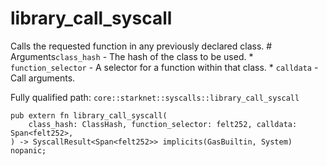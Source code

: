 # library_call_syscall

Calls the requested function in any previously declared class.  # Arguments`class_hash` - The hash of the class to be used. * `function_selector` - A selector for a function within that class. * `calldata` - Call arguments.

Fully qualified path: `core::starknet::syscalls::library_call_syscall`

<pre><code class="language-rust">pub extern fn library_call_syscall(
    class_hash: ClassHash, function_selector: felt252, calldata: Span&lt;felt252&gt;,
) -&gt; SyscallResult&lt;Span&lt;felt252&gt;&gt; implicits(GasBuiltin, System) nopanic;</code></pre>

